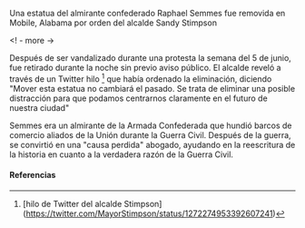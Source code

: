 Una estatua del almirante confederado Raphael Semmes fue removida en Mobile, Alabama por orden del alcalde Sandy Stimpson

<! - more ->

Después de ser vandalizado durante una protesta la semana del 5 de junio, fue retirado durante la noche sin previo aviso público. El alcalde reveló a través de un Twitter
hilo [^ 1] que había ordenado la eliminación, diciendo "Mover esta estatua no cambiará el pasado. Se trata de eliminar una posible distracción para que podamos centrarnos claramente en el futuro de nuestra ciudad"

Semmes era un almirante de la Armada Confederada que hundió barcos de comercio aliados de la Unión durante la Guerra Civil. Después de la guerra, se convirtió en una "causa perdida"
abogado, ayudando en la reescritura de la historia en cuanto a la verdadera razón de la Guerra Civil.

#### Referencias

[^ 1]: [hilo de Twitter del alcalde Stimpson] (https://twitter.com/MayorStimpson/status/1272274953392607241)
